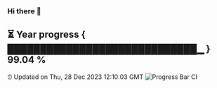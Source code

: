 ### Hi there 👋
⏳ Year progress { █████████████████████████████▁ } 99.04 %
---
⏰ Updated on Thu, 28 Dec 2023 12:10:03 GMT
![Progress Bar CI](https://github.com/Moyi321/Moyi321/workflows/Progress%20Bar%20CI/badge.svg)
